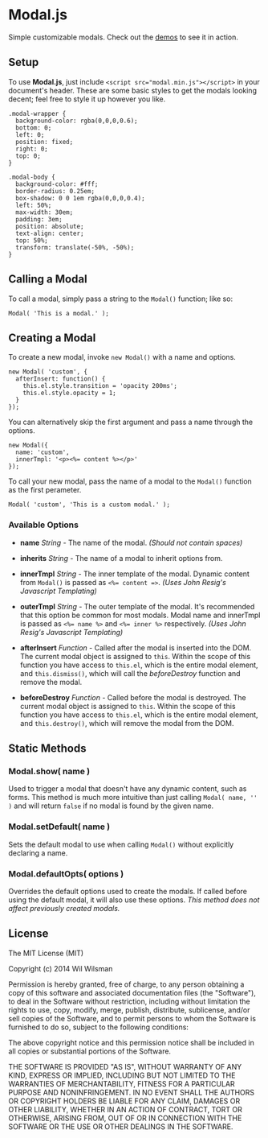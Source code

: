 # Modal.js

Simple customizable modals. Check out the [demos](http://wwilsman.github.io/Modal.js/) to see it in action.

## Setup

To use **Modal.js**, just include `<script src="modal.min.js"></script>` in your document's header. These are some basic styles to get the modals looking decent; feel free to style it up however you like.

    .modal-wrapper {
      background-color: rgba(0,0,0,0.6);
      bottom: 0;
      left: 0;
      position: fixed;
      right: 0;
      top: 0;
    }

    .modal-body {
      background-color: #fff;
      border-radius: 0.25em;
      box-shadow: 0 0 1em rgba(0,0,0,0.4);
      left: 50%;
      max-width: 30em;
      padding: 3em;
      position: absolute;
      text-align: center;
      top: 50%;
      transform: translate(-50%, -50%);
    }

## Calling a Modal

To call a modal, simply pass a string to the `Modal()` function; like so:

    Modal( 'This is a modal.' );

## Creating a Modal

To create a new modal, invoke `new Modal()` with a name and options.

    new Modal( 'custom', {
      afterInsert: function() {
        this.el.style.transition = 'opacity 200ms';
        this.el.style.opacity = 1;
      }
    });

You can alternatively skip the first argument and pass a name through the options.

    new Modal({
      name: 'custom',
      innerTmpl: '<p><%= content %></p>'
    });

To call your new modal, pass the name of a modal to the `Modal()` function as the first perameter.

    Modal( 'custom', 'This is a custom modal.' );

### Available Options

- **name** *String* - The name of the modal. *(Should not contain spaces)*

- **inherits** *String* - The name of a modal to inherit options from.

- **innerTmpl** *String* - The inner template of the modal. Dynamic content from `Modal()` is passed as `<%= content =>`. *(Uses John Resig's Javascript Templating)*

- **outerTmpl** *String* - The outer template of the modal. It's recommended that this option be common for most modals. Modal name and innerTmpl is passed as `<%= name %>` and `<%= inner %>` respectively. *(Uses John Resig's Javascript Templating)*

- **afterInsert** *Function* - Called after the modal is inserted into the DOM. The current modal object is assigned to `this`. Within the scope of this function you have access to `this.el`, which is the entire modal element, and `this.dismiss()`, which will call the *beforeDestroy* function and remove the modal.

- **beforeDestroy** *Function* - Called before the modal is destroyed. The current modal object is assigned to `this`. Within the scope of this function you have access to `this.el`, which is the entire modal element, and `this.destroy()`, which will remove the modal from the DOM.

## Static Methods

### Modal.show( name )

Used to trigger a modal that doesn't have any dynamic content, such as forms. This method is much more intuitive than just calling `Modal( name, '' )` and will return `false` if no modal is found by the given name.

### Modal.setDefault( name )

Sets the default modal to use when calling `Modal()` without explicitly declaring a name.

### Modal.defaultOpts( options )

Overrides the default options used to create the modals. If called before using the default modal, it will also use these options. *This method does not affect previously created modals.*

## License

The MIT License (MIT)

Copyright (c) 2014 Wil Wilsman

Permission is hereby granted, free of charge, to any person obtaining a copy
of this software and associated documentation files (the "Software"), to deal
in the Software without restriction, including without limitation the rights
to use, copy, modify, merge, publish, distribute, sublicense, and/or sell
copies of the Software, and to permit persons to whom the Software is
furnished to do so, subject to the following conditions:

The above copyright notice and this permission notice shall be included in
all copies or substantial portions of the Software.

THE SOFTWARE IS PROVIDED "AS IS", WITHOUT WARRANTY OF ANY KIND, EXPRESS OR
IMPLIED, INCLUDING BUT NOT LIMITED TO THE WARRANTIES OF MERCHANTABILITY,
FITNESS FOR A PARTICULAR PURPOSE AND NONINFRINGEMENT. IN NO EVENT SHALL THE
AUTHORS OR COPYRIGHT HOLDERS BE LIABLE FOR ANY CLAIM, DAMAGES OR OTHER
LIABILITY, WHETHER IN AN ACTION OF CONTRACT, TORT OR OTHERWISE, ARISING FROM,
OUT OF OR IN CONNECTION WITH THE SOFTWARE OR THE USE OR OTHER DEALINGS IN
THE SOFTWARE.